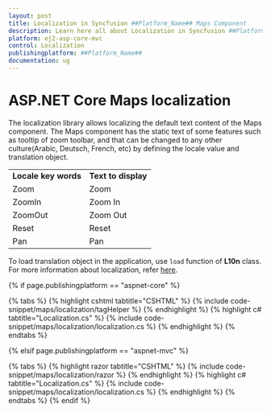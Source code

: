 ```yaml
---
layout: post
title: Localization in Syncfusion ##Platform_Name## Maps Component
description: Learn here all about Localization in Syncfusion ##Platform_Name## Maps component of Syncfusion Essential JS 2 and more.
platform: ej2-asp-core-mvc
control: Localization
publishingplatform: ##Platform_Name##
documentation: ug
---
```


# ASP.NET Core Maps localization

The localization library allows localizing the default text content of the Maps component. The Maps component has the static text of some features such as tooltip of zoom toolbar, and that can be changed to any other culture(Arabic, Deutsch, French, etc) by defining the locale value and translation object.

<!-- markdownlint-disable MD033 -->

<table>
<tr>
<td><b>Locale key words</b></td>
<td><b>Text to display</b></td>
</tr>
<tr>
<td>Zoom</td>
<td>Zoom</td>
</tr>
<tr>
<td>ZoomIn</td>
<td>Zoom In</td>
</tr>
<tr>
<td>ZoomOut</td>
<td>Zoom Out</td>
</tr>
<tr>
<td>Reset</td>
<td>Reset</td>
</tr>
<tr>
<td>Pan</td>
<td>Pan</td>
</tr>
</table>

To load translation object in the application, use `load` function of **L10n** class. For more information about localization, refer [here](http://ej2.syncfusion.com/documentation/base/localization.html).

{% if page.publishingplatform == "aspnet-core" %}

{% tabs %}
{% highlight cshtml tabtitle="CSHTML" %}
{% include code-snippet/maps/localization/tagHelper %}
{% endhighlight %}
{% highlight c# tabtitle="Localization.cs" %}
{% include code-snippet/maps/localization/localization.cs %}
{% endhighlight %}
{% endtabs %}

{% elsif page.publishingplatform == "aspnet-mvc" %}

{% tabs %}
{% highlight razor tabtitle="CSHTML" %}
{% include code-snippet/maps/localization/razor %}
{% endhighlight %}
{% highlight c# tabtitle="Localization.cs" %}
{% include code-snippet/maps/localization/localization.cs %}
{% endhighlight %}
{% endtabs %}
{% endif %}

